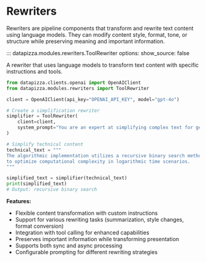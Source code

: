 # Rewriters

Rewriters are pipeline components that transform and rewrite text content using language models. They can modify content style, format, tone, or structure while preserving meaning and important information.

<!-- prettier-ignore -->
::: datapizza.modules.rewriters.ToolRewriter
    options:
        show_source: false




A rewriter that uses language models to transform text content with specific instructions and tools.

```python
from datapizza.clients.openai import OpenAIClient
from datapizza.modules.rewriters import ToolRewriter

client = OpenAIClient(api_key="OPENAI_API_KEY", model="gpt-4o")

# Create a simplification rewriter
simplifier = ToolRewriter(
    client=client,
    system_prompt="You are an expert at simplifying complex text for general audiences.",
)

# Simplify technical content
technical_text = """
The algorithmic implementation utilizes a recursive binary search methodology
to optimize computational complexity in logarithmic time scenarios.
"""

simplified_text = simplifier(technical_text)
print(simplified_text)
# Output: recursive binary search
```

**Features:**

- Flexible content transformation with custom instructions
- Support for various rewriting tasks (summarization, style changes, format conversion)
- Integration with tool calling for enhanced capabilities
- Preserves important information while transforming presentation
- Supports both sync and async processing
- Configurable prompting for different rewriting strategies
